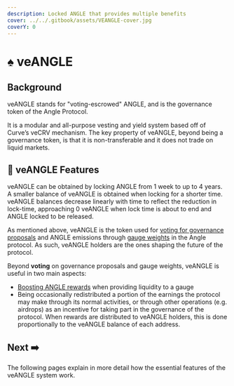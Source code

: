 ```yaml
---
description: Locked ANGLE that provides multiple benefits
cover: ../../.gitbook/assets/VEANGLE-cover.jpg
coverY: 0
---
```


# ♠ veANGLE

## Background

veANGLE stands for "voting-escrowed" ANGLE, and is the governance token of the Angle Protocol.

It is a modular and all-purpose vesting and yield system based off of Curve’s veCRV mechanism. The key property of veANGLE, beyond being a governance token, is that it is non-transferable and it does not trade on liquid markets.

## 🧾 veANGLE Features

veANGLE can be obtained by locking ANGLE from 1 week to up to 4 years. A smaller balance of veANGLE is obtained when locking for a shorter time. veANGLE balances decrease linearly with time to reflect the reduction in lock-time, approaching 0 veANGLE when lock time is about to end and ANGLE locked to be released.

As mentioned above, veANGLE is the token used for [voting for governance proposals](../angle-dao.md) and ANGLE emissions through [gauge weights](gauges.md) in the Angle protocol. As such, veANGLE holders are the ones shaping the future of the protocol.

Beyond **voting** on governance proposals and gauge weights, veANGLE is useful in two main aspects:

- [Boosting ANGLE rewards](boost.md) when providing liquidity to a gauge
- Being occasionally redistributed a portion of the earnings the protocol may make through its normal activities, or through other operations (e.g. airdrops) as an incentive for taking part in the governance of the protocol. When rewards are distributed to veANGLE holders, this is done proportionally to the veANGLE balance of each address.

## Next ➡️

The following pages explain in more detail how the essential features of the veANGLE system work.
